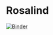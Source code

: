 Rosalind
========

[![Binder](https://mybinder.org/badge_logo.svg)](https://mybinder.org/v2/gh/JoseMontanaC/Metodos_Computacionales/master?urlpath=lab)